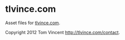 # tlvince.com

Asset files for [tlvince.com][1].

Copyright 2012 Tom Vincent <http://tlvince.com/contact>.

  [1]: http://tlvince.com/
